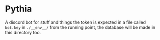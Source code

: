 # Pythia
A discord bot for stuff and things the token is expected in a file called `bot.key` in `./__env__/` from the running point, the database will be made in this directory too. 
